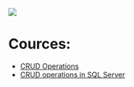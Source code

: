 ![](https://i.morioh.com/16f753a610.png)

# Cources:
* [CRUD Operations](https://stackify.com/what-are-crud-operations/)
* [CRUD operations in SQL Server](https://www.sqlshack.com/crud-operations-in-sql-server/)
